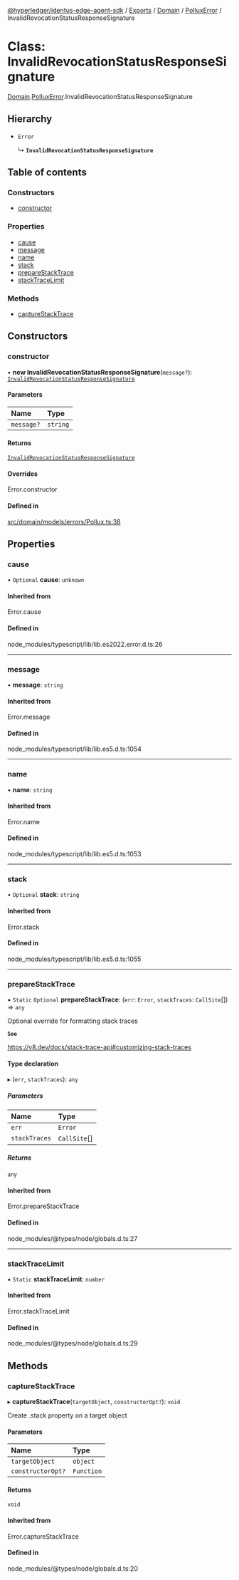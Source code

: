 [@hyperledger/identus-edge-agent-sdk](../README.md) / [Exports](../modules.md) / [Domain](../modules/Domain.md) / [PolluxError](../modules/Domain.PolluxError.md) / InvalidRevocationStatusResponseSignature

# Class: InvalidRevocationStatusResponseSignature

[Domain](../modules/Domain.md).[PolluxError](../modules/Domain.PolluxError.md).InvalidRevocationStatusResponseSignature

## Hierarchy

- `Error`

  ↳ **`InvalidRevocationStatusResponseSignature`**

## Table of contents

### Constructors

- [constructor](Domain.PolluxError.InvalidRevocationStatusResponseSignature.md#constructor)

### Properties

- [cause](Domain.PolluxError.InvalidRevocationStatusResponseSignature.md#cause)
- [message](Domain.PolluxError.InvalidRevocationStatusResponseSignature.md#message)
- [name](Domain.PolluxError.InvalidRevocationStatusResponseSignature.md#name)
- [stack](Domain.PolluxError.InvalidRevocationStatusResponseSignature.md#stack)
- [prepareStackTrace](Domain.PolluxError.InvalidRevocationStatusResponseSignature.md#preparestacktrace)
- [stackTraceLimit](Domain.PolluxError.InvalidRevocationStatusResponseSignature.md#stacktracelimit)

### Methods

- [captureStackTrace](Domain.PolluxError.InvalidRevocationStatusResponseSignature.md#capturestacktrace)

## Constructors

### constructor

• **new InvalidRevocationStatusResponseSignature**(`message?`): [`InvalidRevocationStatusResponseSignature`](Domain.PolluxError.InvalidRevocationStatusResponseSignature.md)

#### Parameters

| Name | Type |
| :------ | :------ |
| `message?` | `string` |

#### Returns

[`InvalidRevocationStatusResponseSignature`](Domain.PolluxError.InvalidRevocationStatusResponseSignature.md)

#### Overrides

Error.constructor

#### Defined in

[src/domain/models/errors/Pollux.ts:38](https://github.com/hyperledger/identus-edge-agent-sdk-ts/blob/7eadfa3c5dda4c81079844b2a47014b3c9b03dac/src/domain/models/errors/Pollux.ts#L38)

## Properties

### cause

• `Optional` **cause**: `unknown`

#### Inherited from

Error.cause

#### Defined in

node_modules/typescript/lib/lib.es2022.error.d.ts:26

___

### message

• **message**: `string`

#### Inherited from

Error.message

#### Defined in

node_modules/typescript/lib/lib.es5.d.ts:1054

___

### name

• **name**: `string`

#### Inherited from

Error.name

#### Defined in

node_modules/typescript/lib/lib.es5.d.ts:1053

___

### stack

• `Optional` **stack**: `string`

#### Inherited from

Error.stack

#### Defined in

node_modules/typescript/lib/lib.es5.d.ts:1055

___

### prepareStackTrace

▪ `Static` `Optional` **prepareStackTrace**: (`err`: `Error`, `stackTraces`: `CallSite`[]) => `any`

Optional override for formatting stack traces

**`See`**

https://v8.dev/docs/stack-trace-api#customizing-stack-traces

#### Type declaration

▸ (`err`, `stackTraces`): `any`

##### Parameters

| Name | Type |
| :------ | :------ |
| `err` | `Error` |
| `stackTraces` | `CallSite`[] |

##### Returns

`any`

#### Inherited from

Error.prepareStackTrace

#### Defined in

node_modules/@types/node/globals.d.ts:27

___

### stackTraceLimit

▪ `Static` **stackTraceLimit**: `number`

#### Inherited from

Error.stackTraceLimit

#### Defined in

node_modules/@types/node/globals.d.ts:29

## Methods

### captureStackTrace

▸ **captureStackTrace**(`targetObject`, `constructorOpt?`): `void`

Create .stack property on a target object

#### Parameters

| Name | Type |
| :------ | :------ |
| `targetObject` | `object` |
| `constructorOpt?` | `Function` |

#### Returns

`void`

#### Inherited from

Error.captureStackTrace

#### Defined in

node_modules/@types/node/globals.d.ts:20
